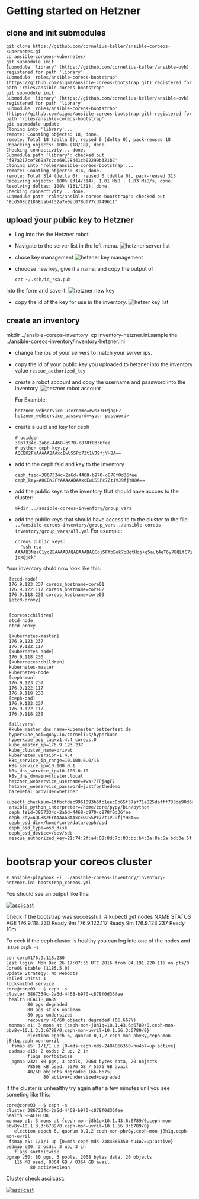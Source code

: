 # Getting started on Hetzner

## clone and init submodules

    git clone https://github.com/cornelius-keller/ansible-coroeos-kubernetes.gi
    cd ansible-coroeos-kubernetes/
    git submodule init
    Submodule 'library' (https://github.com/cornelius-keller/ansible-ovh) registered for path 'library'
    Submodule 'roles/ansible-coreos-bootstrap' (https://github.com/sigma/ansible-coreos-bootstrap.git) registered for path 'roles/ansible-coreos-bootstrap'
    git submodule init
    Submodule 'library' (https://github.com/cornelius-keller/ansible-ovh) registered for path 'library'
    Submodule 'roles/ansible-coreos-bootstrap' (https://github.com/sigma/ansible-coreos-bootstrap.git) registered for path 'roles/ansible-coreos-bootstrap'
    git submodule update
    Cloning into 'library'...
    remote: Counting objects: 18, done.
    remote: Total 18 (delta 0), reused 0 (delta 0), pack-reused 18
    Unpacking objects: 100% (18/18), done.
    Checking connectivity... done.
    Submodule path 'library': checked out 'f87a217cef869a7c2ce69178441cb02299b321b2'
    Cloning into 'roles/ansible-coreos-bootstrap'...
    remote: Counting objects: 314, done.
    remote: Total 314 (delta 0), reused 0 (delta 0), pack-reused 313
    Receiving objects: 100% (314/314), 1.01 MiB | 1.03 MiB/s, done.
    Resolving deltas: 100% (131/131), done.
    Checking connectivity... done.
    Submodule path 'roles/ansible-coreos-bootstrap': checked out '8cd508c21868babdf32a7e0ec078df77cdf49611'

## upload ýour public key to Hetzner
* Log into the the Hetzner robot.
* Navigate to the server list in the left menu.
![hetzner server list](hetzner_server_list.png "Hetzner Server List")

* chose key management
  ![hetzner key management](hetzner_key_management.png "Logo Key Managemet")
* chooose new key, give it a name, and copy the output of

  `cat ~/.ssh/id_rsa.pub`

 into the form and save it.
 ![hetzner new key](hetzner_add_key.png)

* copy the id of the key for use in the inventory. ![hetzer key list](hetzner_key_list.png)

## create an inventory
  mkdir ../ansible-coreos-inventory 
  cp inventory-hetzner.ini.sample the ../ansible-coreos-inventory/inventory-hetzner.ini

* change the ips of your servers to match your server ips.
* copy the id of your public key you uploaded to hetzner into the inventory value `rescue_authorized_key`
* create a robot account and copy the username and password into the inventory.
![hetzner robot account](hetzner_webservice_user.png)

  For Examble:

      hetzner_webservice_username=#ws+7FPjagF7
      hetzner_webservice_password=<your password>

* create a uuid and key for ceph

      # uuidgen
      3867334c-2a6d-4468-b970-c878f0d36fee
      # python ceph-key.py
      AQCBK2FYAAAAABAAxcEwUSSPc7Zt1VJ9fjYH8A==



* add to the ceph fsid and key to the  inventory

      ceph_fsid=3867334c-2a6d-4468-b970-c878f0d36fee
      ceph_key=AQCBK2FYAAAAABAAxcEwUSSPc7Zt1VJ9fjYH8A==

* add the public keys to the inventory that should have accces to the cluster:

      mkdir ../ansible-coreos-inventory/group_vars

* add the public keys that should have access to to the cluster to the file: `../ansible-coreos-inventory/group_vars../ansible-coreos-inventory/group_vars/all.yml`
For example:

      coreos_public_keys:
      - "ssh-rsa AAAAB3NzaC1yc2EAAAADAQABAAABAQCqj5FfbBok7q8qtHqj+g5aut4eT6y78QLtC7igcGriZnbEHX9aUfpOgue+Bq1GcIXp9uSOzp+R5OrP0FzPTK9nDgm7R1wnp1zTFOF8LorcLH7ii/9p793O/bvcGNc6OaPGwzIA0naI9pumyIiArEbsnUJlWqGWchHmAm+3McN3QVxTQY6/+aW1Dt5dnC5rbvgB1lfOOhxfr19ED1zV1qgeFKkHptJ1llIkyNLyXNSiMYNuuC2pFn5F3w+Nfe+hRq8gRsJRnDuwcVibNcfR3egZ8sYyHhCWdR0HM1ZLfzW/ens37rahNEkCJrrZUYGbZ3sSDjkWoEOFk/rcdge+detV jck@jck"

Your inventory shuld now look like this:

     [etcd-node]
     176.9.123.237 coreos_hostname=core01
     176.9.122.117 coreos_hostname=core02
     176.9.118.230 coreos_hostname=core03
     [etcd-proxy]


     [coreos:children]
     etcd-node
     etcd-proxy

     [kubernetes-master]
     176.9.123.237
     176.9.122.117
     [kubernetes-node]
     176.9.118.230
     [kubernetes:children]
     kubernetes-master
     kubernetes-node
     [ceph-mon]
     176.9.123.237
     176.9.122.117
     176.9.118.230
     [ceph-osd]
     176.9.123.237
     176.9.122.117
     176.9.118.230

     [all:vars]
     #kube_master_dns_name=kubemaster.bettertest.de
     hyperkube_aci=quay.io/cornelius/hyperkube
     hyperkube_aci_tag=v1.4.4_coreos.0
     kube_master_ip=176.9.123.237
     kube_cluster_name=privat
     kubernetes_version=1.4.4
     k8s_service_ip_range=10.100.0.0/16
     k8s_service_ip=10.100.0.1
     k8s_dns_service_ip=10.100.0.10
     k8s_dns_domain=cluster.local
     hetzner_webservice_username=#ws+7FPjagF7
     hetzner_webservice_password=justforthedemo
     baremetal_provider=hetzner
     kubectl_checksum=1ffbcfdec9961093b5fb1eec0b65f37af71a825dafff733de90d6ed6db647729
     ansible_python_interpreter=/home/core/pypy/bin/python
     ceph_fsid=3867334c-2a6d-4468-b970-c878f0d36fee
     ceph_key=AQCBK2FYAAAAABAAxcEwUSSPc7Zt1VJ9fjYH8A==
     ceph_osd_dir=/home/core/data/ceph/osd
     ceph_osd_type=osd_disk
     ceph_osd_device=/dev/sdb
     rescue_authorized_key=21:74:2f:a4:08:8d:7c:83:bc:b4:3a:8a:5a:bd:3e:5f

# bootsrap your coreos cluster

    # ansible-playbook -i ../ansible-coreos-inventory/inventory-hetzner.ini bootstrap_coreos.yml

You should see an output like this:

[![asciicast](https://asciinema.org/a/3gcyoj8ddki0i5f2t9fhpjfw6.png)](https://asciinema.org/a/3gcyoj8ddki0i5f2t9fhpjfw6)

Check if the bootstrap was successfull:
    # kubectl get nodes
    NAME            STATUS    AGE
    176.9.118.230   Ready     9m
    176.9.122.117   Ready     9m
    176.9.123.237   Ready     10m


To ceck if the ceph cluster is healthy you can log into one of the nodes and issue `ceph -s`

    ssh core@176.9.118.230
    Last login: Mon Dec 26 17:07:36 UTC 2016 from 84.191.220.116 on pts/0
    CoreOS stable (1185.5.0)
    Update Strategy: No Reboots
    Failed Units: 1
    locksmithd.service
    core@core03 ~ $ ceph -s
    cluster 3867334c-2a6d-4468-b970-c878f0d36fee
     health HEALTH_WARN
            80 pgs degraded
            80 pgs stuck unclean
            80 pgs undersized
            recovery 40/60 objects degraded (66.667%)
     monmap e1: 3 mons at {ceph-mon-j8h1q=10.1.43.6:6789/0,ceph-mon-pbv8y=10.1.3.3:6789/0,ceph-mon-uvril=10.1.56.3:6789/0}
            election epoch 6, quorum 0,1,2 ceph-mon-pbv8y,ceph-mon-j8h1q,ceph-mon-uvril
      fsmap e5: 1/1/1 up {0=mds-ceph-mds-2484866350-hu4o7=up:active}
     osdmap e15: 2 osds: 2 up, 2 in
            flags sortbitwise
      pgmap v32: 80 pgs, 3 pools, 2068 bytes data, 20 objects
            78568 kB used, 5576 GB / 5576 GB avail
            40/60 objects degraded (66.667%)
                  80 active+undersized+degraded

If the cluster is unhealthy try again after a few minutes unil you see someting like this:


    core@core03 ~ $ ceph -s
    cluster 3867334c-2a6d-4468-b970-c878f0d36fee
    health HEALTH_OK
    monmap e1: 3 mons at {ceph-mon-j8h1q=10.1.43.6:6789/0,ceph-mon-pbv8y=10.1.3.3:6789/0,ceph-mon-uvril=10.1.56.3:6789/0}
       election epoch 6, quorum 0,1,2 ceph-mon-pbv8y,ceph-mon-j8h1q,ceph-mon-uvril
     fsmap e5: 1/1/1 up {0=mds-ceph-mds-2484866350-hu4o7=up:active}
    osdmap e20: 3 osds: 3 up, 3 in
       flags sortbitwise
    pgmap v50: 80 pgs, 3 pools, 2068 bytes data, 20 objects
       116 MB used, 8364 GB / 8364 GB avail
             80 active+clean


Cluster check asciicast:

[![asciicast](https://asciinema.org/a/0d08oqnx4ioxqf0vjecd1zbfl.png)](https://asciinema.org/a/0d08oqnx4ioxqf0vjecd1zbfl)
